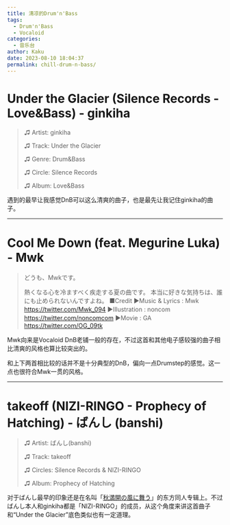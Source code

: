 ```yaml
---
title: 清凉的Drum'n'Bass
tags:
  - Drum'n'Bass
  - Vocaloid
categories:
  - 音乐台
author: Kaku
date: 2023-08-10 18:04:37
permalink: chill-drum-n-bass/
---
```


# Under the Glacier (Silence Records - Love&Bass) - ginkiha

<lite-youtube videoid="w0CCQB8Dk-8"></lite-youtube>

> ♫ Artist: ginkiha
>
> ♫ Track: Under the Glacier
>
> ♫ Genre: Drum&Bass
>
> ♫ Circle: Silence Records
>
> ♫ Album: Love&Bass

<!--more-->

遇到的最早让我感觉DnB可以这么清爽的曲子，也是最先让我记住ginkiha的曲子。

---

# Cool Me Down (feat. Megurine Luka) - Mwk

<lite-youtube videoid="57sE6RAFerk"></lite-youtube>

> どうも、Mwkです。
>
> 熱くなる心を冷ますべく疾走する夏の曲です。
本当に好きな気持ちは、誰にも止められないんですよね。
> ■Credit
▶Music & Lyrics : Mwk
>　https://twitter.com/Mwk_094
▶Illustration : noncom
>　https://twitter.com/noncomcom
▶Movie : GA
>　https://twitter.com/OG_09tk

Mwk向来是Vocaloid DnB老铺一般的存在，不过这首和其他电子感较强的曲子相比清爽的风格也算比较突出的。

和上下两首相比较的话并不是十分典型的DnB，偏向一点Drumstep的感觉。这一点也很符合Mwk一贯的风格。

---

# takeoff (NIZI-RINGO - Prophecy of Hatching) - ばんし (banshi)

<lite-youtube videoid="ZAWqz-BIjMQ"></lite-youtube>

> ♫ Artist: ばんし(banshi)
>
> ♫ Track: takeoff
>
> ♫ Circles: Silence Records & NIZI-RINGO
>
> ♫ Album: Prophecy of Hatching

对于ばんし最早的印象还是在名叫「[秋満開の風に舞う](https://www.nicovideo.jp/watch/nm13765796)」的东方同人专辑上。不过ばんし本人和ginkiha都是「NIZI-RINGO」的成员，从这个角度来讲这首曲子和“Under the Glacier”底色类似也有一定道理。